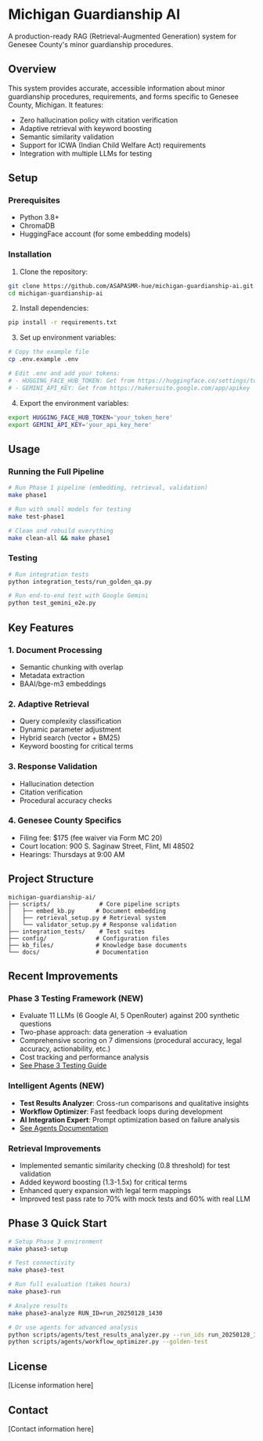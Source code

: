 # Michigan Guardianship AI

A production-ready RAG (Retrieval-Augmented Generation) system for Genesee County's minor guardianship procedures.

## Overview

This system provides accurate, accessible information about minor guardianship procedures, requirements, and forms specific to Genesee County, Michigan. It features:

- Zero hallucination policy with citation verification
- Adaptive retrieval with keyword boosting
- Semantic similarity validation
- Support for ICWA (Indian Child Welfare Act) requirements
- Integration with multiple LLMs for testing

## Setup

### Prerequisites

- Python 3.8+
- ChromaDB
- HuggingFace account (for some embedding models)

### Installation

1. Clone the repository:
```bash
git clone https://github.com/ASAPASMR-hue/michigan-guardianship-ai.git
cd michigan-guardianship-ai
```

2. Install dependencies:
```bash
pip install -r requirements.txt
```

3. Set up environment variables:
```bash
# Copy the example file
cp .env.example .env

# Edit .env and add your tokens:
# - HUGGING_FACE_HUB_TOKEN: Get from https://huggingface.co/settings/tokens
# - GEMINI_API_KEY: Get from https://makersuite.google.com/app/apikey
```

4. Export the environment variables:
```bash
export HUGGING_FACE_HUB_TOKEN='your_token_here'
export GEMINI_API_KEY='your_api_key_here'
```

## Usage

### Running the Full Pipeline

```bash
# Run Phase 1 pipeline (embedding, retrieval, validation)
make phase1

# Run with small models for testing
make test-phase1

# Clean and rebuild everything
make clean-all && make phase1
```

### Testing

```bash
# Run integration tests
python integration_tests/run_golden_qa.py

# Run end-to-end test with Google Gemini
python test_gemini_e2e.py
```

## Key Features

### 1. Document Processing
- Semantic chunking with overlap
- Metadata extraction
- BAAI/bge-m3 embeddings

### 2. Adaptive Retrieval
- Query complexity classification
- Dynamic parameter adjustment
- Hybrid search (vector + BM25)
- Keyword boosting for critical terms

### 3. Response Validation
- Hallucination detection
- Citation verification
- Procedural accuracy checks

### 4. Genesee County Specifics
- Filing fee: $175 (fee waiver via Form MC 20)
- Court location: 900 S. Saginaw Street, Flint, MI 48502
- Hearings: Thursdays at 9:00 AM

## Project Structure

```
michigan-guardianship-ai/
├── scripts/              # Core pipeline scripts
│   ├── embed_kb.py      # Document embedding
│   ├── retrieval_setup.py # Retrieval system
│   └── validator_setup.py # Response validation
├── integration_tests/    # Test suites
├── config/              # Configuration files
├── kb_files/            # Knowledge base documents
└── docs/                # Documentation
```

## Recent Improvements

### Phase 3 Testing Framework (NEW)
- Evaluate 11 LLMs (6 Google AI, 5 OpenRouter) against 200 synthetic questions
- Two-phase approach: data generation → evaluation
- Comprehensive scoring on 7 dimensions (procedural accuracy, legal accuracy, actionability, etc.)
- Cost tracking and performance analysis
- [See Phase 3 Testing Guide](docs/phase3_testing_guide.md)

### Intelligent Agents (NEW)
- **Test Results Analyzer**: Cross-run comparisons and qualitative insights
- **Workflow Optimizer**: Fast feedback loops during development
- **AI Integration Expert**: Prompt optimization based on failure analysis
- [See Agents Documentation](scripts/agents/README.md)

### Retrieval Improvements
- Implemented semantic similarity checking (0.8 threshold) for test validation
- Added keyword boosting (1.3-1.5x) for critical terms
- Enhanced query expansion with legal term mappings
- Improved test pass rate to 70% with mock tests and 60% with real LLM

## Phase 3 Quick Start

```bash
# Setup Phase 3 environment
make phase3-setup

# Test connectivity
make phase3-test

# Run full evaluation (takes hours)
make phase3-run

# Analyze results
make phase3-analyze RUN_ID=run_20250128_1430

# Or use agents for advanced analysis
python scripts/agents/test_results_analyzer.py --run_ids run_20250128_1430
python scripts/agents/workflow_optimizer.py --golden-test
```

## License

[License information here]

## Contact

[Contact information here]